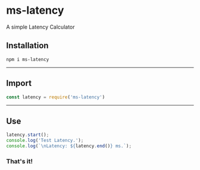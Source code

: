 # ms-latency
A simple Latency Calculator

## Installation
```
npm i ms-latency
```
***
## Import
```js
const latency = require('ms-latency')
```
***
## Use
```js
latency.start();
console.log('Test Latency.');
console.log(`\nLatency: ${latency.end()} ms.`);
```

### That's it!
